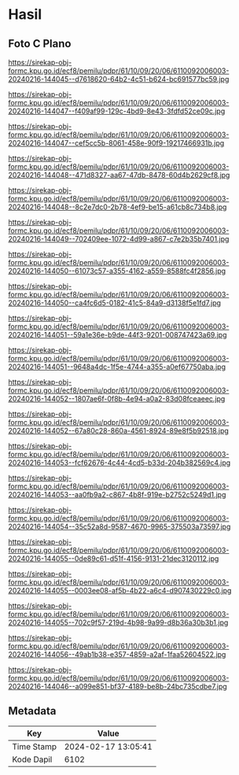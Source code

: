 # Hasil

## Foto C Plano

https://sirekap-obj-formc.kpu.go.id/ecf8/pemilu/pdpr/61/10/09/20/06/6110092006003-20240216-144045--d7618620-64b2-4c51-b624-bc691577bc59.jpg

https://sirekap-obj-formc.kpu.go.id/ecf8/pemilu/pdpr/61/10/09/20/06/6110092006003-20240216-144047--f409af99-129c-4bd9-8e43-3fdfd52ce09c.jpg

https://sirekap-obj-formc.kpu.go.id/ecf8/pemilu/pdpr/61/10/09/20/06/6110092006003-20240216-144047--cef5cc5b-8061-458e-90f9-19217466931b.jpg

https://sirekap-obj-formc.kpu.go.id/ecf8/pemilu/pdpr/61/10/09/20/06/6110092006003-20240216-144048--471d8327-aa67-47db-8478-60d4b2629cf8.jpg

https://sirekap-obj-formc.kpu.go.id/ecf8/pemilu/pdpr/61/10/09/20/06/6110092006003-20240216-144048--8c2e7dc0-2b78-4ef9-be15-a61cb8c734b8.jpg

https://sirekap-obj-formc.kpu.go.id/ecf8/pemilu/pdpr/61/10/09/20/06/6110092006003-20240216-144049--702409ee-1072-4d99-a867-c7e2b35b7401.jpg

https://sirekap-obj-formc.kpu.go.id/ecf8/pemilu/pdpr/61/10/09/20/06/6110092006003-20240216-144050--61073c57-a355-4162-a559-8588fc4f2856.jpg

https://sirekap-obj-formc.kpu.go.id/ecf8/pemilu/pdpr/61/10/09/20/06/6110092006003-20240216-144050--ca4fc6d5-0182-41c5-84a9-d3138f5e1fd7.jpg

https://sirekap-obj-formc.kpu.go.id/ecf8/pemilu/pdpr/61/10/09/20/06/6110092006003-20240216-144051--59a1e36e-b9de-44f3-9201-008747423a69.jpg

https://sirekap-obj-formc.kpu.go.id/ecf8/pemilu/pdpr/61/10/09/20/06/6110092006003-20240216-144051--9648a4dc-1f5e-4744-a355-a0ef67750aba.jpg

https://sirekap-obj-formc.kpu.go.id/ecf8/pemilu/pdpr/61/10/09/20/06/6110092006003-20240216-144052--1807ae6f-0f8b-4e94-a0a2-83d08fceaeec.jpg

https://sirekap-obj-formc.kpu.go.id/ecf8/pemilu/pdpr/61/10/09/20/06/6110092006003-20240216-144052--67a80c28-860a-4561-8924-89e8f5b92518.jpg

https://sirekap-obj-formc.kpu.go.id/ecf8/pemilu/pdpr/61/10/09/20/06/6110092006003-20240216-144053--fcf62676-4c44-4cd5-b33d-204b382569c4.jpg

https://sirekap-obj-formc.kpu.go.id/ecf8/pemilu/pdpr/61/10/09/20/06/6110092006003-20240216-144053--aa0fb9a2-c867-4b8f-919e-b2752c5249d1.jpg

https://sirekap-obj-formc.kpu.go.id/ecf8/pemilu/pdpr/61/10/09/20/06/6110092006003-20240216-144054--35c52a8d-9587-4670-9965-375503a73597.jpg

https://sirekap-obj-formc.kpu.go.id/ecf8/pemilu/pdpr/61/10/09/20/06/6110092006003-20240216-144055--0de89c61-d51f-4156-9131-21dec3120112.jpg

https://sirekap-obj-formc.kpu.go.id/ecf8/pemilu/pdpr/61/10/09/20/06/6110092006003-20240216-144055--0003ee08-af5b-4b22-a6c4-d907430229c0.jpg

https://sirekap-obj-formc.kpu.go.id/ecf8/pemilu/pdpr/61/10/09/20/06/6110092006003-20240216-144055--702c9f57-219d-4b98-9a99-d8b36a30b3b1.jpg

https://sirekap-obj-formc.kpu.go.id/ecf8/pemilu/pdpr/61/10/09/20/06/6110092006003-20240216-144056--49ab1b38-e357-4859-a2af-1faa52604522.jpg

https://sirekap-obj-formc.kpu.go.id/ecf8/pemilu/pdpr/61/10/09/20/06/6110092006003-20240216-144046--a099e851-bf37-4189-be8b-24bc735cdbe7.jpg


## Metadata

| Key        | Value               |
| ---------- | ------------------- |
| Time Stamp | 2024-02-17 13:05:41 |
| Kode Dapil | 6102                |



